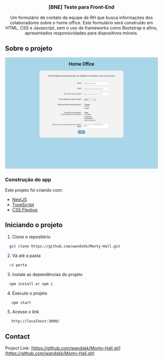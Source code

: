 <!-- PROJECT LOGO -->
<br />
<p align="center">
   <h3 align="center">[BNE] Teste para Front-End</h3>

  <p align="center">
    Um formulário de contato da equipe de RH que busca informações dos colaboradores sobre o home office. Este formulário será construído em HTML, CSS e Javascript, sem o uso de frameworks como Bootstrap e afins, apresentados responsividades para dispositivos móveis.
    <br />
  </p>
</p>

<!-- ABOUT THE PROJECT -->
## Sobre o projeto

[![Product Name Screen Shot][product-screenshot]](https://example.com)

### Construção do app

Este projeto foi criando com:

* [NextJS](https://nextjs.org/)
* [TypeScript](https://www.typescriptlang.org/)
* [CSS Flexbox](https://www.w3schools.com/css/css3_flexbox.asp)


<!-- GETTING STARTED -->
## Iniciando o projeto
1. Clone o repositório
 ```sh
   git clone https://github.com/wandskk/Monty-Hall.git
 ```
2. Vá até a pasta
 ```sh
   cd porta
 ```
3. Instale as dependências do projeto
 ```sh
   npm install or npm i
 ```
4. Execute o projeto
```sh
   npm start
 ```
5. Acesse o link
 ```sh 
    http://localhost:3000/
```

<!-- VIDEO -->


<!-- CONTACT -->
## Contact
Project Link: [https://github.com/wandskk/Monty-Hall.git](https://github.com/wandskk/Monty-Hall.git)



[product-screenshot]: assets/img/print.png
